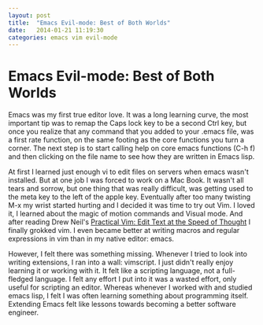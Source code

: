 ```yaml
---
layout: post
title:  "Emacs Evil-mode: Best of Both Worlds"
date:   2014-01-21 11:19:30
categories: emacs vim evil-mode
---
```


# Emacs Evil-mode: Best of Both Worlds

Emacs was my first true editor love. It was a long learning curve, the
most important tip was to remap the Caps lock key to be a second Ctrl
key, but once you realize that any command that you added to your
.emacs file, was a first rate function, on the same footing as the
core functions you turn a corner. The next step is to start calling
help on core emacs functions (C-h f) and then clicking on the file
name to see how they are written in Emacs lisp.

At first I learned just enough vi to edit files on servers when emacs
wasn't installed. But at one job I was forced to work on a Mac
Book. It wasn't all tears and sorrow, but one thing that was really
difficult, was getting used to the meta key to the left of the apple
key. Eventually after too many twisting M-x my wrist started hurting
and I decided it was time to try out Vim. I loved it, I learned about
the magic of motion commands and Visual mode. And after reading Drew
Neil's [Practical Vim: Edit Text at the Speed of
Thought](http://pragprog.com/book/dnvim/practical-vim) I finally
grokked vim. I even became better at writing macros and regular
expressions in vim than in my native editor: emacs.

However, I felt there was something missing. Whenever I tried to look
into writing extensions, I ran into a wall: vimscript. I just didn't
really enjoy learning it or working with it. It felt like a scripting
language, not a full-fledged language. I felt any effort I put into it
was a wasted effort, only useful for scripting an editor. Whereas
whenever I worked with and studied emacs lisp, I felt I was often
learning something about programming itself. Extending Emacs felt like
lessons towards becoming a better software engineer.
